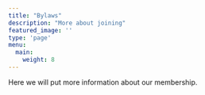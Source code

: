 ```yaml
---
title: "Bylaws"
description: "More about joining"
featured_image: ''
type: 'page'
menu:
  main:
    weight: 8
---
```


Here we will put more information about our membership.